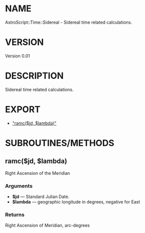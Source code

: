 # NAME

AstroScript::Time::Sidereal - Sidereal time related calculations.

# VERSION

Version 0.01

# DESCRIPTION

Sidereal time related calculations.

# EXPORT

- ["ramc($jd, $lambda)"](#ramc-jd-lambda)

# SUBROUTINES/METHODS

## ramc($jd, $lambda)

Right Ascension of the Meridian

### Arguments

- **$jd** — Standard Julian Date.
- **$lambda** — geographic longitude in degrees, negative for East

### Returns

Right Ascension of Meridian, arc-degrees